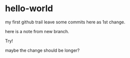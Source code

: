 # hello-world
my first github trail
 leave some commits here as 1st change.
 
here is a note from new branch.

Try!

maybe the change should be longer?

